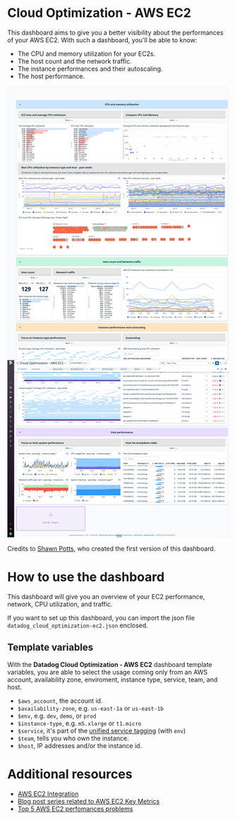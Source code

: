 # Cloud Optimization - AWS EC2

This dashboard aims to give you a better visibility about the performances of your AWS
EC2. With such a dashboard, you'll be able to know:
- The CPU and memory utilization for your EC2s.
- The host count and the network traffic.
- The instance performances and their autoscaling.
- The host performance.

![Datadog Cloud Optimization for AWS EC2](./img/aws_ec2_optimization.png)

Credits to [Shawn Potts](https://github.com/spottsdd), who created the first version of this dashboard.

# How to use the dashboard

This dashboard will give you an overview of your EC2 performance, network, CPU
utilization, and traffic.

If you want to set up this dashboard, you can import the json file `datadog_cloud_optimization-ec2.json` enclosed.

## Template variables

With the __Datadog Cloud Optimization - AWS EC2__ dashboard template variables, you are able to select the usage coming only from an AWS account, availability zone, enviroment, instance type, service, team, and host.

- `$aws_account`, the account id.
- `$availability-zone`, e.g. `us-east-1a` or `us-east-1b`
- `$env`, e.g. `dev`, `demo`, or `prod`
- `$instance-type`, e.g. `m5.xlarge` or `t1.micro`
- `$service`, it's part of the [unified service tagging](https://docs.datadoghq.com/getting_started/tagging/unified_service_tagging/) (with `env`)
- `$team`, tells you who own the instance.
- `$host`, IP addresses and/or the instance id.

# Additional resources

- [AWS EC2 Integration](https://docs.datadoghq.com/integrations/amazon_ec2/)
- [Blog post series related to AWS EC2 Key Metrics](https://www.datadoghq.com/blog/ec2-monitoring/)
- [Top 5 AWS EC2 perfomances problems](https://www.datadoghq.com/pdf/Top-5-AWS-EC2-Performance-Problems.pdf)